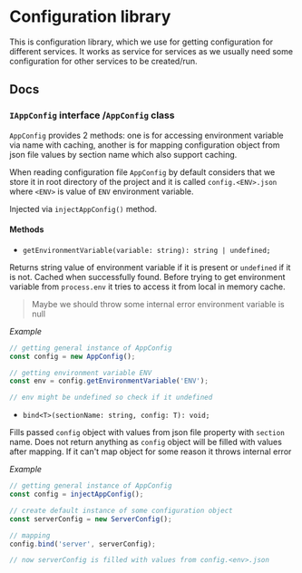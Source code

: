 # Configuration library

This is configuration library, which we use for getting configuration for different services. It works as service for services as we usually need some configuration for other services to be created/run.

## Docs

### `IAppConfig` interface /`AppConfig` class

`AppConfig`  provides 2 methods: one is for accessing environment variable via name with caching, another is for mapping configuration object from json file values by section name which also support caching.

When reading configuration file `AppConfig` by default considers that we store it in root directory of the project and  it is called `config.<ENV>.json` where `<ENV>` is value of `ENV` environment variable.

Injected via `injectAppConfig()` method.

#### Methods 

* `getEnvironmentVariable(variable: string): string | undefined;`

Returns string value of environment variable if it is present or `undefined` if it is not. Cached when successfully found. Before trying to get environment variable from `process.env` it tries to access it from local in memory cache.

> Maybe we should throw some internal error environment variable is null

*Example*

```ts
// getting general instance of AppConfig
const config = new AppConfig();

// getting environment variable ENV
const env = config.getEnvironmentVariable('ENV');

// env might be undefined so check if it undefined 
```

* `bind<T>(sectionName: string, config: T): void;`

Fills passed `config` object with values from json file property with `section` name. Does not return anything as `config` object will be filled with values after mapping. If it can't map object for some reason it throws internal error

*Example*

```ts
// getting general instance of AppConfig
const config = injectAppConfig();

// create default instance of some configuration object 
const serverConfig = new ServerConfig();

// mapping
config.bind('server', serverConfig);

// now serverConfig is filled with values from config.<env>.json
```

